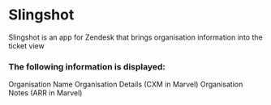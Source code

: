 # Slingshot

Slingshot is an app for Zendesk that brings organisation information into the ticket view

### The following information is displayed:

Organisation Name
Organisation Details (CXM in Marvel)
Organisation Notes (ARR in Marvel)
